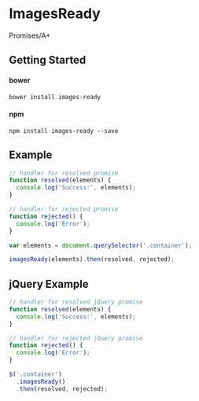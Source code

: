 # ImagesReady
Promises/A+

## Getting Started
#### bower
```
bower install images-ready
```
#### npm
```
npm install images-ready --save
```

## Example
```javascript
// handler for resolved promise
function resolved(elements) {
  console.log('Success:', elements);
}

// handler for rejected promise
function rejected() {
  console.log('Error');
}

var elements = document.querySelector('.container');

imagesReady(elements).then(resolved, rejected);
```

## jQuery Example
```javascript
// handler for resolved jQuery promise
function resolved(elements) {
  console.log('Success:', elements);
}

// handler for rejected jQuery promise
function rejected() {
  console.log('Error');
}

$('.container')
  .imagesReady()
  .then(resolved, rejected);
```
